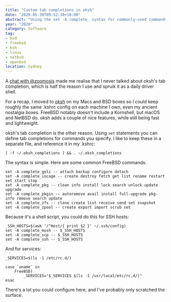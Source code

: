 ```yaml
---
title: "Custom tab completions in oksh"
date: "2020-05-30T09:52:30+10:00"
abstract: "Using the set -A complete_ syntax for commonly-used commands"
year: "2020"
category: Software
tag:
- bsd
- freebsd
- ksh
- linux
- netbsd
- openbsd
location: Sydney
---
```

A [chat with @zoomosis](https://twitter.com/zoomosis/status/1266537716142858241) made me realise that I never talked about oksh's tab completion, which is half the reason I use and spruik it as a daily driver shell.

For a recap, I moved to [oksh](https://github.com/ibara/oksh) on my Macs and BSD boxes so I could keep roughly the same .kshrc config on each machine I own, even my ancient nostalgia boxes. FreeBSD notably doesn't include a Kornshell, but macOS and NetBSD do. oksh adds a couple of nice features, while still being fast and lightweight.

oksh's tab completion is the other reason. Using `set` statements you can define tab completions for commands you specify. I like to keep these in a separate file, and reference it in my .kshrc:

    [ -f ~/.oksh_completions ] && . ~/.oksh_completions

The syntax is simple. Here are some common FreeBSD commands:

    set -A complete_geli -- attach backup configure detach
    set -A complete_iocage -- create destroy fetch get list rename restart set start stop
    set -A complete_pkg -- clean info install lock search unlock update upgrade
    set -A complete_pkgin -- autoremove avail install full-upgrade pkg-info remove search update
    set -A complete_zfs -- clone create list receive send set snapshot
    set -A complete_zpool -- create export import scrub set

Because it's a shell script, you could do this for SSH hosts:

    _SSH_HOSTS=$(awk '/^Host/{ print $2 }' ~/.ssh/config)
    set -A complete_mosh -- $_SSH_HOSTS
    set -A complete_scp -- $_SSH_HOSTS
    set -A complete_ssh -- $_SSH_HOSTS

And for services:

    _SERVICES=$(ls -1 /etc/rc.d/)
        
    case `uname` in
        FreeBSD)
            _SERVICES="$_SERVICES $(ls -1 /usr/local/etc/rc.d/)"
    esac

There's a lot you could configure here, and I've probably only scratched the surface.
